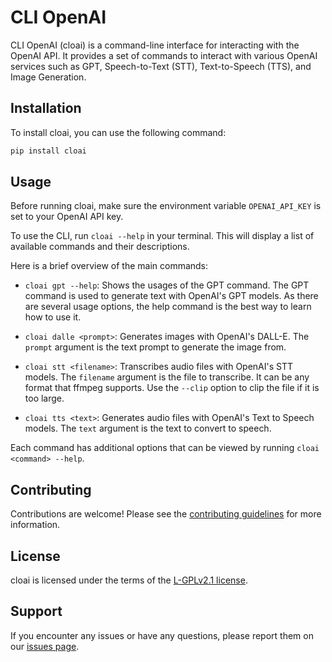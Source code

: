 # CLI OpenAI

CLI OpenAI (cloai) is a command-line interface for interacting with the OpenAI API. It provides a set of commands to interact with various OpenAI services such as GPT, Speech-to-Text (STT), Text-to-Speech (TTS), and Image Generation.

## Installation

To install cloai, you can use the following command:

```sh
pip install cloai
```

## Usage

Before running cloai, make sure the environment variable `OPENAI_API_KEY` is set to your OpenAI API key.

To use the CLI, run `cloai --help` in your terminal. This will display a list of available commands and their descriptions.

Here is a brief overview of the main commands:

- `cloai gpt --help`: Shows the usages of the GPT command. The GPT command is used to generate text with OpenAI's GPT models. As there are several usage
  options, the help command is the best way to learn how to use it.

- `cloai dalle <prompt>`: Generates images with OpenAI's DALL-E. The `prompt` argument is the text prompt to generate the image from.

- `cloai stt <filename>`: Transcribes audio files with OpenAI's STT models. The `filename` argument is the file to transcribe. It can be any format that ffmpeg supports. Use the `--clip` option to clip the file if it is too large.

- `cloai tts <text>`: Generates audio files with OpenAI's Text to Speech models. The `text` argument is the text to convert to speech.

Each command has additional options that can be viewed by running `cloai <command> --help`.

## Contributing

Contributions are welcome! Please see the [contributing guidelines](CONTRIBUTING.md) for more information.

## License

cloai is licensed under the terms of the [L-GPLv2.1 license](LICENSE).

## Support

If you encounter any issues or have any questions, please report them on our [issues page](https://github.com/cmi-dair/cloai/issues).
